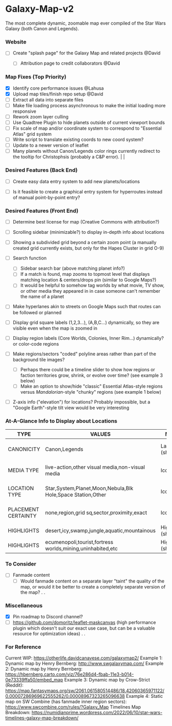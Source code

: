 # Galaxy-Map-v2
The most complete dynamic, zoomable map ever compiled of the Star Wars Galaxy (both Canon and Legends).

### Website
- [ ] Create "splash page" for the Galaxy Map and related projects @David
  - [ ] Attribution page to credit collaborators @David


### Map Fixes (Top Priority)
- [x] Identify core performance issues @Lahusa
- [x] Upload map tiles/finish repo setup @David
- [ ] Extract all data into separate files
- [ ] Make file loading process asynchronous to make the initial loading more responsive
- [ ] Rework zoom layer culling
- [ ] Use Quadtree Plugin to hide planets outside of current viewport bounds
- [ ] Fix scale of map and/or coordinate system to correspond to "Essential Atlas" grid system
- [ ] Write script to translate existing coords to new coord system?
- [ ] Update to a newer version of leaflet
- [ ] Many planets without Canon/Legends color rings currently redirect to the tooltip for Christophsis (probably a C&P error).
|
|
### Desired Features (Back End)
- [ ] Create easy data entry system to add new planets/locations
- [ ] Is it feasible to create a graphical entry system for hyperroutes instead of manual point-by-point entry?


### Desired Features (Front End)
- [ ] Determine best license for map (Creative Commons with attribution?)
- [ ] Scrolling sidebar (minimizable?) to display in-depth info about locations
- [ ] Showing a subdivided grid beyond a certain zoom point (a manually created grid currently exists, but only for the Hapes Cluster in grid O-9)
- [ ] Search function
  - [ ] Sidebar search bar (above matching planet info?)
  - [ ] If a match is found, map zooms to topmost level that displays matching location & centers/drops pin (similar to Google Maps?)
  - [ ] It would be helpful to somehow tag worlds by what movie, TV show, or other media they appeared in in case someone can't remember the name of a planet
- [ ] Make hyperlanes akin to streets on Google Maps such that routes can be followed or planned
- [ ] Display grid square labels (1,2,3...), (A,B,C...) dynamically, so they are visible even when the map is zoomed in
- [ ] Display region labels (Core Worlds, Colonies, Inner Rim...) dynamically? or color-code regions
- [ ] Make regions/sectors "coded" polyline areas rather than part of the background tile images?
  - [ ] Perhaps there could be a timeline slider to show how regions or faction territories grow, shrink, or evolve over time? (see example 3 below)
  - [ ] Make an option to show/hide "classic" Essential Atlas-style regions versus _Mandalorian_-style "chunky" regions (see example 1 below)
- [ ] Z-axis info ("elevation") for locations? Probably impossible, but a "Google Earth"-style tilt view would be very interesting 


### At-A-Glance Info to Display about Locations

| TYPE                 | VALUES                                                      | METHOD                 | NOTES                               |
| -------------------- | ----------------------------------------------------------- | ---------------------- | ----------------------------------- |
| CANONICITY           | Canon,Legends                                               | Layers (show/hide)     | separate icons no longer needed?    |
| MEDIA TYPE           | live-action,other visual media,non-visual media             | Icon?                  | currently: 3D icon for live-action  |
| LOCATION TYPE        | Star,System,Planet,Moon,Nebula,Blk Hole,Space Station,Other | Icon?                  | currently: distinct icons for each  |
| PLACEMENT CERTAINTY  | none,region,grid sq,sector,proximity,exact                  | Icon color?            | alternative values: low,medium,high |
| HIGHLIGHTS           | desert,icy,swamp,jungle,aquatic,mountainous                 | Highlight (show/hide)? | bonus feature (low priority)        |
| HIGHLIGHTS           | ecumenopoli,tourist,fortress worlds,mining,uninhabited,etc  | Highlight (show/hide)? | bonus feature (low priority)        |


### To Consider
- [ ] Fanmade content
  - [ ] Would fanmade content on a separate layer "taint" the quality of the map, or would it be better to create a completely separate version of the map?
.
.
### Miscellaneous
- [X] Pin roadmap to Discord channel?
- [ ] https://github.com/domoritz/leaflet-maskcanvas (high performance plugin which doesn't suit our exact use case, but can be a valuable resource for optimization ideas)
.
.
### For Reference
Current WIP: https://otherlife.davidcanavese.com/galaxymap2/
Example 1: Dynamic map by Henry Bernberg: http://www.swgalaxymap.com/
Example 2: Dynamic map by Henry Bernberg: https://hbernberg.carto.com/viz/76e286d4-fbab-11e3-b014-0e73339ffa50/embed_map
Example 3: Dynamic map by Crow-Strict (Reddit): https://map.fantasymaps.org/sw/2061.061580514486/18.42060365971122/0.00007286969622555262/0.00008967323265096638
Example 4: Static map on SW Combine (has fanmade inner region sectors): https://www.swcombine.com/rules/?Galaxy_Map
Timelines Map Breakdown: https://numidianprime.wordpress.com/2022/06/10/star-wars-timelines-galaxy-map-breakdown/
